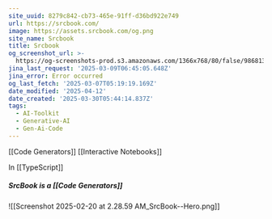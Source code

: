 ```yaml
---
site_uuid: 8279c842-cb73-465e-91ff-d36bd922e749
url: https://srcbook.com/
image: https://assets.srcbook.com/og.png
site_name: Srcbook
title: Srcbook
og_screenshot_url: >-
  https://og-screenshots-prod.s3.amazonaws.com/1366x768/80/false/986813a2f37df68634a3f133876a4cff7c95b474b6240ec78e2f60b7a17ad86c.jpeg
jina_last_request: '2025-03-09T06:45:05.648Z'
jina_error: Error occurred
og_last_fetch: '2025-03-07T05:19:19.169Z'
date_modified: '2025-04-12'
date_created: '2025-03-30T05:44:14.837Z'
tags:
  - AI-Toolkit
  - Generative-AI
  - Gen-Ai-Code
---
```





































[[Code Generators]]
[[Interactive Notebooks]]

In [[TypeScript]]

##### SrcBook is a [[Code Generators]]
![[Screenshot 2025-02-20 at 2.28.59 AM_SrcBook--Hero.png]]

